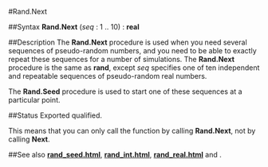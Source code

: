 
#Rand.Next

##Syntax
**Rand.Next** (_seq_ : 1 .. 10) : **real**


##Description
The **Rand.Next** procedure is used when you need several sequences of pseudo-random numbers, and you need to be able to exactly repeat these sequences for a number of simulations. The **Rand.Next** procedure is the same as **rand**, except _seq_ specifies one of ten independent and repeatable sequences of pseudo-random real numbers.

The **Rand.Seed** procedure is used to start one of these sequences at a particular point.


##Status
Exported qualified.

This means that you can only call the function by calling **Rand.Next**, not by calling **Next**.


##See also
**[rand_seed.html](Rand.Seed)**, **[rand_int.html](Rand.Int)**, **[rand_real.html](Rand.Real)** and **[](Rand.Next)**.

